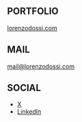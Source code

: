 ## PORTFOLIO

[lorenzodossi.com](https://lorenzodossi.com)

## MAIL

[mail@lorenzodossi.com](mailto:mail@lorenzodossi.com)

## SOCIAL

- [X](https://x.com/lorenzodossi)
- [LinkedIn](linkedin.com/in/lorenzo-dossi-46210b141)
